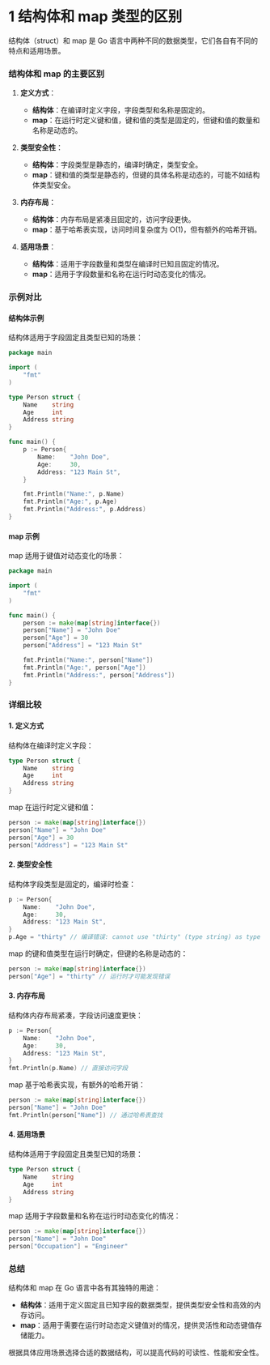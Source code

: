 # 1 结构体和 map 类型的区别

结构体（struct）和 map 是 Go 语言中两种不同的数据类型，它们各自有不同的特点和适用场景。

### 结构体和 map 的主要区别

1. **定义方式**：

   - **结构体**：在编译时定义字段，字段类型和名称是固定的。
   - **map**：在运行时定义键和值，键和值的类型是固定的，但键和值的数量和名称是动态的。

2. **类型安全性**：

   - **结构体**：字段类型是静态的，编译时确定，类型安全。
   - **map**：键和值的类型是静态的，但键的具体名称是动态的，可能不如结构体类型安全。

3. **内存布局**：

   - **结构体**：内存布局是紧凑且固定的，访问字段更快。
   - **map**：基于哈希表实现，访问时间复杂度为 O(1)，但有额外的哈希开销。

4. **适用场景**：
   - **结构体**：适用于字段数量和类型在编译时已知且固定的情况。
   - **map**：适用于字段数量和名称在运行时动态变化的情况。

### 示例对比

#### 结构体示例

结构体适用于字段固定且类型已知的场景：

```go
package main

import (
    "fmt"
)

type Person struct {
    Name    string
    Age     int
    Address string
}

func main() {
    p := Person{
        Name:    "John Doe",
        Age:     30,
        Address: "123 Main St",
    }

    fmt.Println("Name:", p.Name)
    fmt.Println("Age:", p.Age)
    fmt.Println("Address:", p.Address)
}
```

#### map 示例

map 适用于键值对动态变化的场景：

```go
package main

import (
    "fmt"
)

func main() {
    person := make(map[string]interface{})
    person["Name"] = "John Doe"
    person["Age"] = 30
    person["Address"] = "123 Main St"

    fmt.Println("Name:", person["Name"])
    fmt.Println("Age:", person["Age"])
    fmt.Println("Address:", person["Address"])
}
```

### 详细比较

#### 1. 定义方式

结构体在编译时定义字段：

```go
type Person struct {
    Name    string
    Age     int
    Address string
}
```

map 在运行时定义键和值：

```go
person := make(map[string]interface{})
person["Name"] = "John Doe"
person["Age"] = 30
person["Address"] = "123 Main St"
```

#### 2. 类型安全性

结构体字段类型是固定的，编译时检查：

```go
p := Person{
    Name:    "John Doe",
    Age:     30,
    Address: "123 Main St",
}
p.Age = "thirty" // 编译错误: cannot use "thirty" (type string) as type int in field value
```

map 的键和值类型在运行时确定，但键的名称是动态的：

```go
person := make(map[string]interface{})
person["Age"] = "thirty" // 运行时才可能发现错误
```

#### 3. 内存布局

结构体内存布局紧凑，字段访问速度更快：

```go
p := Person{
    Name:    "John Doe",
    Age:     30,
    Address: "123 Main St",
}
fmt.Println(p.Name) // 直接访问字段
```

map 基于哈希表实现，有额外的哈希开销：

```go
person := make(map[string]interface{})
person["Name"] = "John Doe"
fmt.Println(person["Name"]) // 通过哈希表查找
```

#### 4. 适用场景

结构体适用于字段固定且类型已知的场景：

```go
type Person struct {
    Name    string
    Age     int
    Address string
}
```

map 适用于字段数量和名称在运行时动态变化的情况：

```go
person := make(map[string]interface{})
person["Name"] = "John Doe"
person["Occupation"] = "Engineer"
```

### 总结

结构体和 map 在 Go 语言中各有其独特的用途：

- **结构体**：适用于定义固定且已知字段的数据类型，提供类型安全性和高效的内存访问。
- **map**：适用于需要在运行时动态定义键值对的情况，提供灵活性和动态键值存储能力。

根据具体应用场景选择合适的数据结构，可以提高代码的可读性、性能和安全性。
